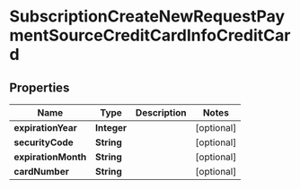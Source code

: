 

# SubscriptionCreateNewRequestPaymentSourceCreditCardInfoCreditCard


## Properties

| Name | Type | Description | Notes |
|------------ | ------------- | ------------- | -------------|
|**expirationYear** | **Integer** |  |  [optional] |
|**securityCode** | **String** |  |  [optional] |
|**expirationMonth** | **String** |  |  [optional] |
|**cardNumber** | **String** |  |  [optional] |



